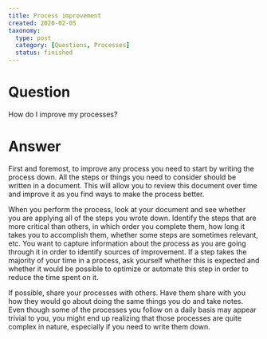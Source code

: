 ```yaml
---
title: Process improvement
created: 2020-02-05
taxonomy:
  type: post
  category: [Questions, Processes]
  status: finished
---
```


# Question
How do I improve my processes?

# Answer
First and foremost, to improve any process you need to start by writing the process down. All the steps or things you need to consider should be written in a document. This will allow you to review this document over time and improve it as you find ways to make the process better.

When you perform the process, look at your document and see whether you are applying all of the steps you wrote down. Identify the steps that are more critical than others, in which order you complete them, how long it takes you to accomplish them, whether some steps are sometimes relevant, etc. You want to capture information about the process as you are going through it in order to identify sources of improvement. If a step takes the majority of your time in a process, ask yourself whether this is expected and whether it would be possible to optimize or automate this step in order to reduce the time spent on it.

If possible, share your processes with others. Have them share with you how they would go about doing the same things you do and take notes. Even though some of the processes you follow on a daily basis may appear trivial to you, you might end up realizing that those processes are quite complex in nature, especially if you need to write them down.
